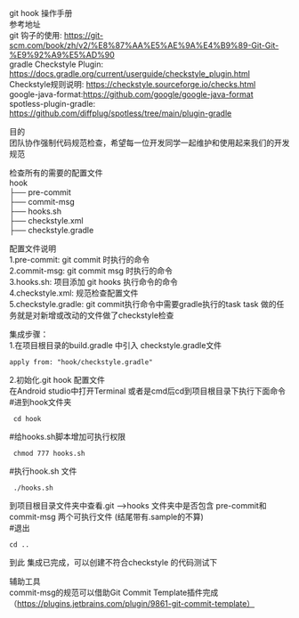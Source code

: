 git hook 操作手册  
参考地址  
git 钩子的使用: https://git-scm.com/book/zh/v2/%E8%87%AA%E5%AE%9A%E4%B9%89-Git-Git-%E9%92%A9%E5%AD%90  
gradle Checkstyle Plugin: https://docs.gradle.org/current/userguide/checkstyle_plugin.html  
Checkstyle规则说明: https://checkstyle.sourceforge.io/checks.html  
google-java-format:https://github.com/google/google-java-format
spotless-plugin-gradle: https://github.com/diffplug/spotless/tree/main/plugin-gradle

目的  
团队协作强制代码规范检查，希望每一位开发同学一起维护和使用起来我们的开发规范  

检查所有的需要的配置文件  
hook  
├── pre-commit  
├── commit-msg  
├── hooks.sh  
├── checkstyle.xml  
├── checkstyle.gradle  

配置文件说明  
1.pre-commit:        git commit 时执行的命令  
2.commit-msg:        git commit msg 时执行的命令  
3.hooks.sh:          项目添加 git hooks 执行命令的命令  
4.checkstyle.xml:    规范检查配置文件  
5.checkstyle.gradle: git commit执行命令中需要gradle执行的task task 做的任务就是对新增或改动的文件做了checkstyle检查  

集成步骤：  
1.在项目根目录的build.gradle 中引入 checkstyle.gradle文件  
```
apply from: "hook/checkstyle.gradle"
```
2.初始化.git hook 配置文件  
在Android studio中打开Terminal 或者是cmd后cd到项目根目录下执行下面命令  
#进到hook文件夹  
```
 cd hook
``` 
#给hooks.sh脚本增加可执行权限  
```
 chmod 777 hooks.sh
``` 
#执行hook.sh 文件  
```
 ./hooks.sh  
```
到项目根目录文件夹中查看.git -->hooks 文件夹中是否包含 pre-commit和commit-msg 两个可执行文件 (结尾带有.sample的不算)  
#退出  
```
cd ..
```
到此 集成已完成，可以创建不符合checkstyle 的代码测试下  

辅助工具  
commit-msg的规范可以借助Git Commit Template插件完成（https://plugins.jetbrains.com/plugin/9861-git-commit-template）  
